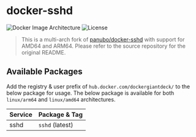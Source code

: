 # docker-sshd

![Docker Image Architecture](https://img.shields.io/badge/architecture-arm64%20%7C%20amd64-success)
![License](https://img.shields.io/github/license/dockergiant/docker-images-services)

> This is a multi-arch fork of [panubo/docker-sshd](https://github.com/panubo/docker-sshd) with support for AMD64 and ARM64. Please refer to the source repository for the original README.
## Available Packages

Add the registry & user prefix of `hub.docker.com/dockergiantdeck/` to the below package for usage. The below package is available for both `linux/arm64` and `linux/amd64` architectures.

| Service | Package & Tag |
|---------|---------------|
| sshd       | `sshd` (latest)  |
